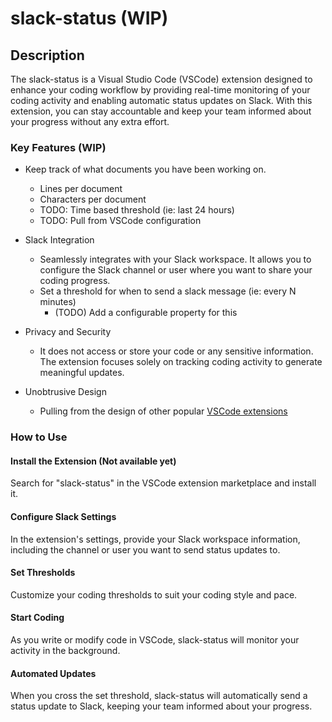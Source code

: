 # slack-status (WIP)

## Description

The slack-status is a Visual Studio Code (VSCode) extension designed to enhance your coding workflow by providing real-time monitoring of your coding activity and enabling automatic status updates on Slack. With this extension, you can stay accountable and keep your team informed about your progress without any extra effort.

### Key Features (WIP)

* Keep track of what documents you have been working on.
  * Lines per document
  * Characters per document
  * TODO: Time based threshold (ie: last 24 hours)
  * TODO: Pull from VSCode configuration

* Slack Integration
  * Seamlessly integrates with your Slack workspace. It allows you to configure the Slack channel or user where you want to share your coding progress.
  * Set a threshold for when to send a slack message (ie: every N minutes)
    * (TODO) Add a configurable property for this

* Privacy and Security
  * It does not access or store your code or any sensitive information. The extension focuses solely on tracking coding activity to generate meaningful updates.

* Unobtrusive Design
  * Pulling from the design of other popular [VSCode extensions](https://github.com/iCrawl/discord-vscode)

### How to Use

#### Install the Extension (Not available yet)

Search for "slack-status" in the VSCode extension marketplace and install it.

#### Configure Slack Settings

In the extension's settings, provide your Slack workspace information, including the channel or user you want to send status updates to.

#### Set Thresholds

Customize your coding thresholds to suit your coding style and pace.

#### Start Coding

As you write or modify code in VSCode, slack-status will monitor your activity in the background.

#### Automated Updates

When you cross the set threshold, slack-status will automatically send a status update to Slack, keeping your team informed about your progress.
